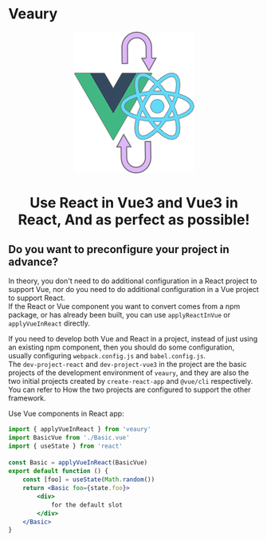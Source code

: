 # Veaury

<div align=center>
  <img src="https://raw.githubusercontent.com/devilwjp/VueReact/master/vuereact-combined.png"/>
</div>  

<div align=center>
  <p>
  <h1>Use React in Vue3 and Vue3 in React, And as perfect as possible!</h1>
  <p>
</div>  

## Do you want to preconfigure your project in advance?  
In theory, you don't need to do additional configuration in a React project to support Vue, nor do you need to do additional configuration in a Vue project to support React.  
If the React or Vue component you want to convert comes from a npm package, or has already been built, you can use `applyReactInVue` or `applyVueInReact` directly.  

If you need to develop both Vue and React in a project, instead of just using an existing npm component, then you should do some configuration, usually configuring `webpack.config.js` and `babel.config.js`.  
The `dev-project-react` and `dev-project-vue3` in the project are the basic projects of the development environment of `veaury`, and they are also the two initial projects created by `create-react-app` and `@vue/cli` respectively. You can refer to How the two projects are configured to support the other framework.

Use Vue components in React app:  
```jsx
import { applyVueInReact } from 'veaury'
import BasicVue from './Basic.vue'
import { useState } from 'react'

const Basic = applyVueInReact(BasicVue)
export default function () {
    const [foo] = useState(Math.random())
    return <Basic foo={state.foo}>
        <div>
            for the default slot
        </div>
    </Basic>
}
```
